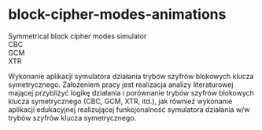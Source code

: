 # block-cipher-modes-animations
Symmetrical block cipher modes simulator<br>
CBC<br>
GCM<br>
XTR<br>

Wykonanie aplikacji symulatora działania trybów szyfrów blokowych klucza
symetrycznego.
Założeniem pracy jest realizacja analizy literaturowej mającej przybliżyć logikę działania
i porównanie trybów szyfrów blokowych klucza symetrycznego (CBC, GCM, XTR,
itd.), jak również wykonanie aplikacji edukacyjnej realizującej funkcjonalność
symulatora działania w/w trybów szyfrów klucza symetrycznego.